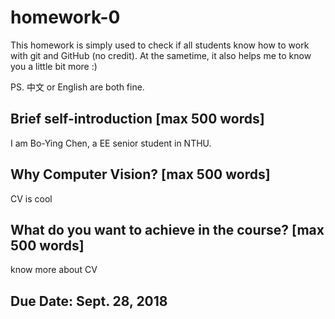 # homework-0
This homework is simply used to check if all students know how to work with git and GitHub (no credit).
At the sametime, it also helps me to know you a little bit more :)

PS. 中文 or English are both fine.

## Brief self-introduction [max 500 words]
I am Bo-Ying Chen, a EE senior student in NTHU.
## Why Computer Vision? [max 500 words]
CV is cool
## What do you want to achieve in the course? [max 500 words]
know more about CV
## Due Date: Sept. 28, 2018
